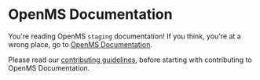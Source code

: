 OpenMS Documentation
====================

You're reading OpenMS `staging` documentation! If you think, you're at a wrong place, go to [OpenMS Documentation](https://staging-openms.readthedocs.io/en/staging/docs/index.html).

Please read our [contributing guidelines](.github/CONTRIBUTING.md), before starting with
contributing to OpenMS Documentation.
